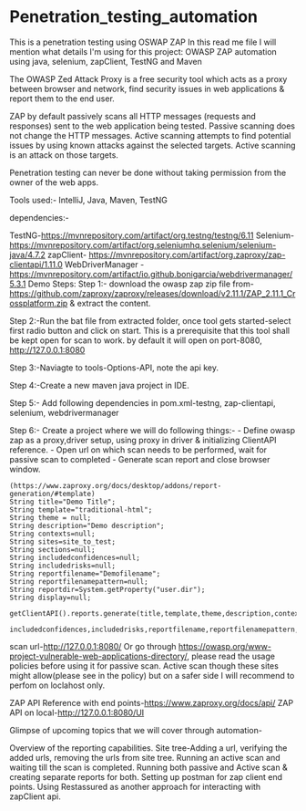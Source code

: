 # Penetration_testing_automation
This is a penetration testing using OSWAP ZAP
In this read me file I will mention what details I'm using for this project:
OWASP ZAP automation using java, selenium, zapClient, TestNG and Maven

The OWASP Zed Attack Proxy is a free security tool which acts as a proxy between browser and network, find security issues in web applications & report them to the end user.

ZAP by default passively scans all HTTP messages (requests and responses) sent to the web application being tested. Passive scanning does not change the HTTP messages. Active scanning attempts to find potential issues by using known attacks against the selected targets. Active scanning is an attack on those targets.

Penetration testing can never be done without taking permission from the owner of the web apps.

Tools used:- IntelliJ, Java, Maven, TestNG

dependencies:-

TestNG-https://mvnrepository.com/artifact/org.testng/testng/6.11
Selenium-https://mvnrepository.com/artifact/org.seleniumhq.selenium/selenium-java/4.7.2
zapClient- https://mvnrepository.com/artifact/org.zaproxy/zap-clientapi/1.11.0
WebDriverManager - https://mvnrepository.com/artifact/io.github.bonigarcia/webdrivermanager/5.3.1
Demo Steps:
Step 1:- download the owasp zap zip file from-https://github.com/zaproxy/zaproxy/releases/download/v2.11.1/ZAP_2.11.1_Crossplatform.zip & extract the content.

Step 2:-Run the bat file from extracted folder, once tool gets started-select first radio button and click on start. This is a prerequisite that this tool shall be kept open for scan to work. by default it will open on port-8080, http://127.0.0.1:8080

Step 3:-Naviagte to tools-Options-API, note the api key.

Step 4:-Create a new maven java project in IDE.

Step 5:- Add following dependencies in pom.xml-testng, zap-clientapi, selenium, webdrivermanager

Step 6:- Create a project where we will do following things:- - Define owasp zap as a proxy,driver setup, using proxy in driver & initializing ClientAPI reference. - Open url on which scan needs to be performed, wait for passive scan to completed - Generate scan report and close browser window.

	(https://www.zaproxy.org/docs/desktop/addons/report-generation/#template)
	String title="Demo Title";
    String template="traditional-html";
    String theme = null;
    String description="Demo description";
    String contexts=null;
    String sites=site_to_test;
    String sections=null;
    String includedconfidences=null;
    String includedrisks=null;
    String reportfilename="Demofilename";
    String reportfilenamepattern=null;
    String reportdir=System.getProperty("user.dir");
    String display=null;
	
	getClientAPI().reports.generate(title,template,theme,description,contexts,sites,sections,
                includedconfidences,includedrisks,reportfilename,reportfilenamepattern,reportdir,display);
scan url-http://127.0.0.1:8080/ Or go through https://owasp.org/www-project-vulnerable-web-applications-directory/, please read the usage policies before using it for passive scan. Active scan though these sites might allow(please see in the policy) but on a safer side I will recommend to perfom on loclahost only.

ZAP API Reference with end points-https://www.zaproxy.org/docs/api/ ZAP API on local-http://127.0.0.1:8080/UI

Glimpse of upcoming topics that we will cover through automation-

Overview of the reporting capabilities.
Site tree-Adding a url, verifying the added urls, removing the urls from site tree.
Running an active scan and waiting till the scan is completed.
Running both passive and Active scan & creating separate reports for both.
Setting up postman for zap client end points.
Using Restassured as another approach for interacting with zapClient api.
